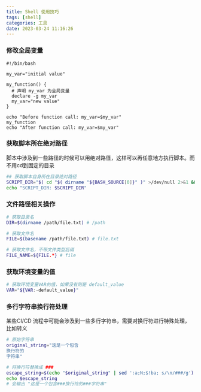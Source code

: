 ```yaml
---
title: Shell 使用技巧
tags: [shell]
categories: 工具
date: 2023-03-24 11:16:26
---
```


### 修改全局变量

```shell
#!/bin/bash

my_var="initial value"

my_function() {
  # 声明 my_var 为全局变量
  declare -g my_var
  my_var="new value"
}

echo "Before function call: my_var=$my_var"
my_function
echo "After function call: my_var=$my_var"
```


### 获取脚本所在绝对路径

脚本中涉及到一些路径的时候可以用绝对路径，这样可以再任意地方执行脚本。而不用cd到固定的目录

```Bash
## 获取脚本自身所在目录绝对路径
SCRIPT_DIR="$( cd "$( dirname "${BASH_SOURCE[0]}" )" >/dev/null 2>&1 && pwd )"
echo "SCRIPT_DIR: $SCRIPT_DIR"

```

### 文件路径相关操作

```Bash
# 获取目录名
DIR=$(dirname /path/file.txt) # /path

# 获取文件名
FILE=$(basename /path/file.txt) # file.txt

# 获取文件名，不带文件类型后缀
FILE_NAME=${FILE.*} # file

```

### 获取环境变量的值

```Bash
# 获取环境变量VAR的值，如果没有则是 default_value
VAR="${VAR:-default_value}"
```

### 多行字符串换行符处理

某些CI/CD 流程中可能会涉及到一些多行字符串，需要对换行符进行特殊处理，比如转义

```Bash
# 原始字符串
original_string="这是一个包含
换行符的
字符串"

# 将换行符替换成 ###
escape_string=$(echo "$original_string" | sed ':a;N;$!ba; s/\n/###/g')
echo $escape_string
# 会输出 "这是一个包含###换行符的###字符串"
```
